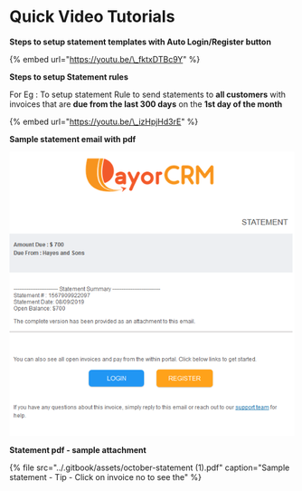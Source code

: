 # Quick Video Tutorials

**Steps to setup statement templates with Auto Login/Register button**



{% embed url="https://youtu.be/\_fktxDTBc9Y" %}



**Steps to setup Statement rules** 

For Eg : To setup statement Rule to send statements to **all customers** with invoices that are **due from the last 300 days** on the **1st day of the month**

{% embed url="https://youtu.be/\_izHpjHd3rE" %}



**Sample statement email with pdf**

![](../.gitbook/assets/image%20%2831%29.png)

**Statement pdf - sample attachment**

{% file src="../.gitbook/assets/october-statement \(1\).pdf" caption="Sample statement - Tip - Click on invoice no to see the" %}



